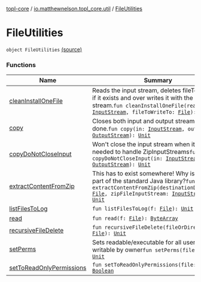 [topl-core](../../index.md) / [io.matthewnelson.topl_core.util](../index.md) / [FileUtilities](./index.md)

# FileUtilities

`object FileUtilities` [(source)](https://github.com/05nelsonm/TorOnionProxyLibrary-Android/blob/master/topl-core/src/main/java/io/matthewnelson/topl_core/util/FileUtilities.kt#L99)

### Functions

| Name | Summary |
|---|---|
| [cleanInstallOneFile](clean-install-one-file.md) | Reads the input stream, deletes fileToWriteTo if it exists and over writes it with the stream.`fun cleanInstallOneFile(readFrom: `[`InputStream`](https://docs.oracle.com/javase/6/docs/api/java/io/InputStream.html)`, fileToWriteTo: `[`File`](https://docs.oracle.com/javase/6/docs/api/java/io/File.html)`): `[`Unit`](https://kotlinlang.org/api/latest/jvm/stdlib/kotlin/-unit/index.html) |
| [copy](copy.md) | Closes both input and output streams when done.`fun copy(in: `[`InputStream`](https://docs.oracle.com/javase/6/docs/api/java/io/InputStream.html)`, out: `[`OutputStream`](https://docs.oracle.com/javase/6/docs/api/java/io/OutputStream.html)`): `[`Unit`](https://kotlinlang.org/api/latest/jvm/stdlib/kotlin/-unit/index.html) |
| [copyDoNotCloseInput](copy-do-not-close-input.md) | Won't close the input stream when it's done, needed to handle ZipInputStreams`fun copyDoNotCloseInput(in: `[`InputStream`](https://docs.oracle.com/javase/6/docs/api/java/io/InputStream.html)`, out: `[`OutputStream`](https://docs.oracle.com/javase/6/docs/api/java/io/OutputStream.html)`): `[`Unit`](https://kotlinlang.org/api/latest/jvm/stdlib/kotlin/-unit/index.html) |
| [extractContentFromZip](extract-content-from-zip.md) | This has to exist somewhere! Why isn't it a part of the standard Java library?`fun extractContentFromZip(destinationDirectory: `[`File`](https://docs.oracle.com/javase/6/docs/api/java/io/File.html)`, zipFileInputStream: `[`InputStream`](https://docs.oracle.com/javase/6/docs/api/java/io/InputStream.html)`): `[`Unit`](https://kotlinlang.org/api/latest/jvm/stdlib/kotlin/-unit/index.html) |
| [listFilesToLog](list-files-to-log.md) | `fun listFilesToLog(f: `[`File`](https://docs.oracle.com/javase/6/docs/api/java/io/File.html)`): `[`Unit`](https://kotlinlang.org/api/latest/jvm/stdlib/kotlin/-unit/index.html) |
| [read](read.md) | `fun read(f: `[`File`](https://docs.oracle.com/javase/6/docs/api/java/io/File.html)`): `[`ByteArray`](https://kotlinlang.org/api/latest/jvm/stdlib/kotlin/-byte-array/index.html) |
| [recursiveFileDelete](recursive-file-delete.md) | `fun recursiveFileDelete(fileOrDirectory: `[`File`](https://docs.oracle.com/javase/6/docs/api/java/io/File.html)`): `[`Unit`](https://kotlinlang.org/api/latest/jvm/stdlib/kotlin/-unit/index.html) |
| [setPerms](set-perms.md) | Sets readable/executable for all users and writable by owner`fun setPerms(file: `[`File`](https://docs.oracle.com/javase/6/docs/api/java/io/File.html)`): `[`Unit`](https://kotlinlang.org/api/latest/jvm/stdlib/kotlin/-unit/index.html) |
| [setToReadOnlyPermissions](set-to-read-only-permissions.md) | `fun setToReadOnlyPermissions(file: `[`File`](https://docs.oracle.com/javase/6/docs/api/java/io/File.html)`): `[`Boolean`](https://kotlinlang.org/api/latest/jvm/stdlib/kotlin/-boolean/index.html) |
